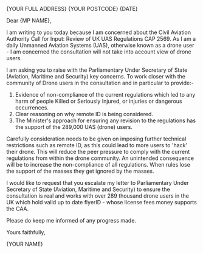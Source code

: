 



{YOUR FULL ADDRESS}
{YOUR POSTCODE}
{DATE}

Dear {MP NAME},  

I am writing to you today because I am concerned about the  Civil Aviation Authority Call for Input: Review of UK UAS Regulations CAP 2569. As I am a daily Unmanned Aviation Systems (UAS), otherwise known as a drone user - I am concerned the consultation will not take into account view of drone users. 

I am asking you to raise with the Parliamentary Under Secretary of State (Aviation, Maritime and Security) key concerns. To work closer with the community of Drone users in the consultation and in particular to provide:-

1. Evidence of non-compliance of the current regulations which led to any harm of people Killed or Seriously Injured, or injuries or dangerous occurrences. 
2. Clear reasoning on why remote ID is being considered. 
3. The Minister's approach for ensuring any revision to the regulations has the support of the 289,000 UAS (drone) users. 

Carefully consideration needs to be given on imposing further technical restrictions such as remote ID, as this could lead to more users to 'hack' their drone.  This will reduce the peer pressure to comply with the current regulations from within the drone community. An unintended consequence will be to increase the non-compliance of all regulations. When rules lose the support of the masses they get ignored by the masses. 

I would like to request that you escalate my letter to Parliamentary Under Secretary of State (Aviation, Maritime and Security) to ensure the consultation is real and works with over 289 thousand drone users in the UK which hold valid up to date flyerID - whose license fees money supports the CAA. 

Please do keep me informed of any progress made.  

Yours faithfully,  

{YOUR NAME}